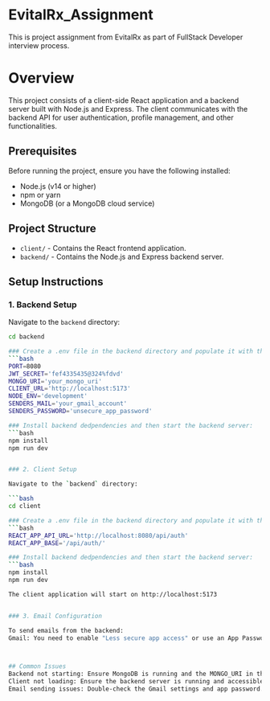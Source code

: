 # EvitalRx_Assignment

This is project assignment from EvitalRx as part of FullStack Developer interview process.

# Overview

This project consists of a client-side React application and a backend server built with Node.js and Express. The client communicates with the backend API for user authentication, profile management, and other functionalities.

## Prerequisites

Before running the project, ensure you have the following installed:

- Node.js (v14 or higher)
- npm or yarn
- MongoDB (or a MongoDB cloud service)

## Project Structure

- `client/` - Contains the React frontend application.
- `backend/` - Contains the Node.js and Express backend server.

## Setup Instructions

### 1. Backend Setup

Navigate to the `backend` directory:

````bash
cd backend

### Create a .env file in the backend directory and populate it with the following values:
```bash
PORT=8080
JWT_SECRET='fef4335435@324%fdvd'
MONGO_URI='your_mongo_uri'
CLIENT_URL='http://localhost:5173'
NODE_ENV='development'
SENDERS_MAIL='your_gmail_account'
SENDERS_PASSWORD='unsecure_app_password'

### Install backend dedpendencies and then start the backend server:
```bash
npm install
npm run dev


### 2. Client Setup

Navigate to the `backend` directory:

```bash
cd client

### Create a .env file in the backend directory and populate it with the following values:
```bash
REACT_APP_API_URL='http://localhost:8080/api/auth'
REACT_APP_BASE='/api/auth/'

### Install backend dedpendencies and then start the backend server:
```bash
npm install
npm run dev

The client application will start on http://localhost:5173


### 3. Email Configuration

To send emails from the backend:
Gmail: You need to enable "Less secure app access" or use an App Password if you have 2-Step Verification enabled. The SENDERS_PASSWORD in the .env file should be this app password.



## Common Issues
Backend not starting: Ensure MongoDB is running and the MONGO_URI in the .env file is correct.
Client not loading: Ensure the backend server is running and accessible at http://localhost:8080.
Email sending issues: Double-check the Gmail settings and app password.
````
